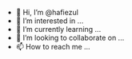 - 👋 Hi, I’m @hafiezul
- 👀 I’m interested in ...
- 🌱 I’m currently learning ...
- 💞️ I’m looking to collaborate on ...
- 📫 How to reach me ...

<!---
hafiezul/hafiezul is a ✨ special ✨ repository because its `README.md` (this file) appears on your GitHub profile.
You can click the Preview link to take a look at your changes.
--->
